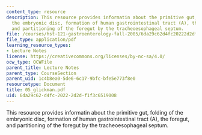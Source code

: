 ```yaml
---
content_type: resource
description: This resource provides informatin about the primitive gut, folding of
  the embryonic disc, formation of human gastrointestinal tract (A), the foregut,
  and partitioning of the foregut by the tracheoesophageal septum.
file: /courses/hst-121-gastroenterology-fall-2005/6da29c62d4fc20222d2df1f3c6519008_05_glickman.pdf
file_type: application/pdf
learning_resource_types:
- Lecture Notes
license: https://creativecommons.org/licenses/by-nc-sa/4.0/
ocw_type: OCWFile
parent_title: Lecture Notes
parent_type: CourseSection
parent_uid: 1c4b8ea0-5de6-6c17-9bfc-bfe5e773f8e0
resourcetype: Document
title: 05_glickman.pdf
uid: 6da29c62-d4fc-2022-2d2d-f1f3c6519008
---
```

This resource provides informatin about the primitive gut, folding of the embryonic disc, formation of human gastrointestinal tract (A), the foregut, and partitioning of the foregut by the tracheoesophageal septum.